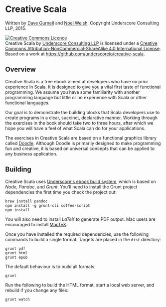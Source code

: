# Creative Scala

Written by [Dave Gurnell](http://twitter.com/davegurnell) and
[Noel Welsh](http://twitter.com/noelwelsh).
Copyright Underscore Consulting LLP, 2015.

<a rel="license" href="http://creativecommons.org/licenses/by-nc-sa/4.0/"><img alt="Creative Commons Licence" style="border-width:0" src="https://i.creativecommons.org/l/by-nc-sa/4.0/88x31.png" /></a><br /><span xmlns:dct="http://purl.org/dc/terms/" href="http://purl.org/dc/dcmitype/Text" property="dct:title" rel="dct:type">Creative Scala</span> by <a xmlns:cc="http://creativecommons.org/ns#" href="http://underscore.io" property="cc:attributionName" rel="cc:attributionURL">Underscore Consulting LLP</a> is licensed under a <a rel="license" href="http://creativecommons.org/licenses/by-nc-sa/4.0/">Creative Commons Attribution-NonCommercial-ShareAlike 4.0 International License</a>.<br />Based on a work at <a xmlns:dct="http://purl.org/dc/terms/" href="https://github.com/underscoreio/creative-scala" rel="dct:source">https://github.com/underscoreio/creative-scala</a>.

## Overview

Creative Scala is a free ebook aimed at developers
who have no prior experience in Scala.
It is designed to give you a vital first taste of functional programming.
We assume you have some familiarity with another programming language
but little or no experience with Scala or other functional languages.

Our goal is to demonstrate the building blocks that Scala developers use
to create programs in a clear, succinct, declarative manner.
Working through the exercises in the book should take two to three hours,
after which we hope you will have a feel of what Scala can do for your applications.

The exercises in Creative Scala are based on
a functional graphics library called [Doodle][doodle].
Although Doodle is primarily designed to make programming fun and creative,
it is based on universal concepts that can be applied to any business application.

## Building

Creative Scala uses [Underscore's ebook build system][ebook-template],
which is based on *Node*, *Pandoc*, and *Grunt*.
You'll need to install the Grunt project dependencies the
first time you check the project out:

~~~
brew install pandoc
npm install -g grunt-cli coffee-script
npm install
~~~

You will also need to install *LaTeX* to generate PDF output.
Mac users are encouraged to install [MacTeX][mactex].

Once you have installed the required dependencies,
use the following commands to build a single format.
Targets are placed in the `dist` directory:

~~~
grunt pdf
grunt html
grunt epub
~~~

The default behaviour is to build all formats:

~~~
grunt
~~~

Run the following to build the HTML format,
start a local web server,
and rebuild if you change any files:

~~~
grunt watch
~~~

[doodle]: https://github.com/underscoreio/doodle
[ebook-template]: https://github.com/underscoreio/underscore-ebook-template
[mactex]: https://tug.org/mactex/
